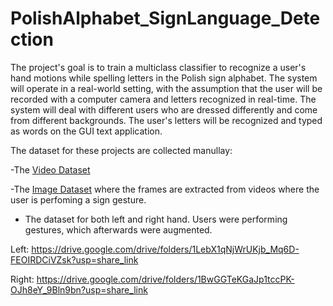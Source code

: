 # PolishAlphabet_SignLanguage_Detection

 The project's goal is to train a multiclass classifier to recognize a user's hand motions while spelling letters in the Polish sign alphabet. The system will operate in a real-world setting, with the assumption that the user will be recorded with a computer camera and letters recognized in real-time. The system will deal with different users who are dressed differently and come from different backgrounds. The user's letters will be recognized and typed as words on the GUI text application. <br>


 The dataset for these projects are collected manullay:<br>
 
 -The [Video Dataset](https://drive.google.com/drive/folders/1hPjFmoKxd5XTXEyzl2BB0ROxzfe374Yo?usp=share_link)

 -The [Image Dataset](https://drive.google.com/drive/folders/1EIy9f9ZNaFeWxCJqF8Qtis9AvygJt2CR?usp=sharing) where the frames are extracted from videos where the user is perfoming a sign gesture.
 
 - The dataset for both left and right hand. Users were performing gestures, which afterwards were augmented.
 
 Left: https://drive.google.com/drive/folders/1LebX1qNjWrUKjb_Mq6D-FEOIRDCiVZsk?usp=share_link
 
 Right: https://drive.google.com/drive/folders/1BwGGTeKGaJp1tccPK-OJh8eY_9Bln9bn?usp=share_link






